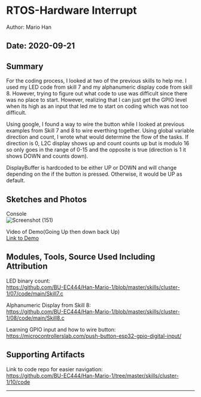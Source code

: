 #  RTOS-Hardware Interrupt

Author: Mario Han

Date: 2020-09-21
-----

## Summary

  For the coding process, I looked at two of the previous skills to help me. I used my LED code from skill 7 and my alphanumeric display
  code from skill 8. However, trying to figure out what code to use was difficult since there was no place to start. However, realizing 
  that I can just get the GPIO level when its high as an input that led me to start on coding which was not too difficult.
  
  Using google, I found a way to wire the button while I looked at previous examples from Skill 7 and 8 to wire everthing together.
  Using global variable direction and count, I wrote what would determine the flow of the tasks. If direction is 0, L2C display shows up and count
  counts up but is modulo 16 so only goes in the range of 0-15 and the opposite is true (direction is 1 it shows DOWN and counts down).
  
  DisplayBuffer is hardcoded to be either UP or DOWN and will change depending on the if the button is pressed. Otherwise, it would be UP as default.
  
## Sketches and Photos

Console\
![Screenshot (151)](https://user-images.githubusercontent.com/45515930/93835731-2b295880-fc4e-11ea-82e6-85837185aa7d.png)


Video of Demo(Going Up then down back Up)\
[Link to Demo](https://drive.google.com/file/d/1ZgvXKA6t5Nc7CfUjAJu_4HmaVuw9NWuO/view?usp=sharing)

## Modules, Tools, Source Used Including Attribution

LED binary count:\
https://github.com/BU-EC444/Han-Mario-1/blob/master/skills/cluster-1/07/code/main/Skill7.c

Alphanumeric Display from Skill 8:\
https://github.com/BU-EC444/Han-Mario-1/blob/master/skills/cluster-1/08/code/main/Skill8.c
 
Learning GPIO input and how to wire button:\
https://microcontrollerslab.com/push-button-esp32-gpio-digital-input/


## Supporting Artifacts

Link to code repo for easier navigation:\
https://github.com/BU-EC444/Han-Mario-1/tree/master/skills/cluster-1/10/code

-----
